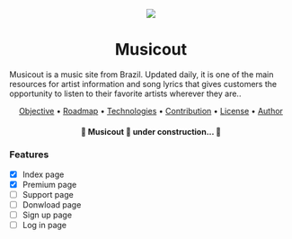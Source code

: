 <p align="center">
  <img src="https://user-images.githubusercontent.com/79415128/150685230-3da13007-2bdb-4963-a9e2-cdaf0709c1cc.png"/>
</p>
<h1 align="center">Musicout</h1
<p align="center">Musicout is a music site from Brazil. Updated daily, it is one of the main resources for artist information and song lyrics that gives customers the opportunity to listen to their favorite artists wherever they are..</p>
<p align="center">
 <a href="#objetivo">Objective</a> •
 <a href="#roadmap">Roadmap</a> • 
 <a href="#tecnologias">Technologies</a> • 
 <a href="#contribuicao">Contribution</a> • 
 <a href="#licenc-a">License</a> • 
 <a href="#autor">Author</a>
</p>
<h4 align="center"> 
	🚧  Musicout 🚀 under construction...  🚧
</h4>


### Features

- [x] Index page 
- [x] Premium page
- [ ] Support page
- [ ] Donwload page
- [ ] Sign up page
- [ ] Log in page

